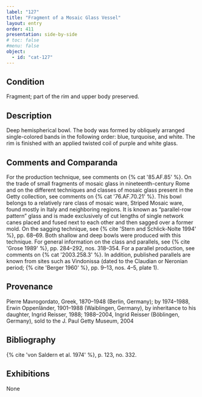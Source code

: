 ```yaml
---
label: "127"
title: "Fragment of a Mosaic Glass Vessel"
layout: entry
order: 411
presentation: side-by-side
# toc: false
#menu: false 
object:
  - id: "cat-127"
---
```


## Condition

Fragment; part of the rim and upper body preserved.

## Description

Deep hemispherical bowl. The body was formed by obliquely arranged single-colored bands in the following order: blue, turquoise, and white. The rim is finished with an applied twisted coil of purple and white glass.

## Comments and Comparanda

For the production technique, see comments on {% cat '85.AF.85' %}. On the trade of small fragments of mosaic glass in nineteenth-century Rome and on the different techniques and classes of mosaic glass present in the Getty collection, see comments on {% cat '76.AF.70.21' %}. This bowl belongs to a relatively rare class of mosaic ware, Striped Mosaic ware, found mostly in Italy and neighboring regions. It is known as “parallel-row pattern” glass and is made exclusively of cut lengths of single network canes placed and fused next to each other and then sagged over a former mold. On the sagging technique, see {% cite 'Stern and Schlick-Nolte 1994' %}, pp. 68–69. Both shallow and deep bowls were produced with this technique. For general information on the class and parallels, see {% cite 'Grose 1989' %}, pp. 284–292, nos. 318–354. For a parallel production, see comments on {% cat '2003.258.3' %}. In addition, published parallels are known from sites such as Vindonissa (dated to the Claudian or Neronian period; {% cite 'Berger 1960' %}, pp. 9–13, nos. 4–5, plate 1).

## Provenance

Pierre Mavrogordato, Greek, 1870–1948 (Berlin, Germany); by 1974–1988, Erwin Oppenländer, 1901–1988 (Waiblingen, Germany), by inheritance to his daughter, Ingrid Reisser, 1988; 1988–2004, Ingrid Reisser (Böblingen, Germany), sold to the J. Paul Getty Museum, 2004

## Bibliography

{% cite 'von Saldern et al. 1974' %}, p. 123, no. 332.

## Exhibitions

None
